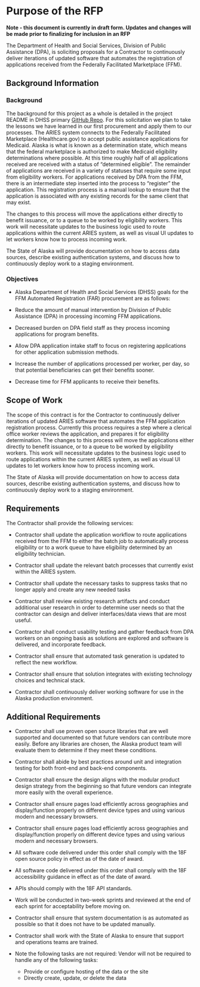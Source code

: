 # Purpose of the RFP

**Note - this document is currently in draft form. Updates and changes will be made prior to finalizing for inclusion in an RFP**

The Department of Health and Social Services, Division of Public
Assistance (DPA), is soliciting proposals for a Contractor to
continuously deliver iterations of updated software that automates the
registration of applications received from the Federally Facilitated
Marketplace (FFM).

## Background Information

### Background

The background for this project as a whole is
detailed in the project README in DHSS primary [GitHub
Repo](https://github.com/AlaskaDHSS/acq-alaska-dhss-modernization/blob/master/README.md).
For this solicitation we plan to take the lessons we have learned in our
first procurement and apply them to our processes. The ARIES system
connects to the Federally Facilitated Marketplace (Healthcare.gov) to
accept public assistance applications for Medicaid. Alaska is what is
known as a determination state, which means that the federal marketplace
is authorized to make Medicaid eligibility determinations where
possible. At this time roughly half of all applications received are
received with a status of “determined eligible”. The remainder of
applications are received in a variety of statuses that require some
input from eligibility workers. For applications received by DPA from
the FFM, there is an intermediate step inserted into the process to
“register” the application. This registration process is a manual lookup
to ensure that the application is associated with any existing records
for the same client that may exist. 

The changes to this process will move the applications either directly to benefit issuance, or
to a queue to be worked by eligibility workers. This work will necessitate
updates to the business logic used to route applications within the current
ARIES system, as well as visual UI updates to let workers know how to process
incoming work.

The State of Alaska will provide documentation on how to access data sources, describe
existing authentication systems, and discuss how to continuously deploy work to a staging environment.

### Objectives

* Alaska Department of Health and Social Services (DHSS) goals for the FFM
Automated Registration (FAR) procurement are as follows:

* Reduce the amount of manual intervention by Division of Public
Assistance (DPA) in processing incoming FFM applications.

* Decreased burden on DPA field staff as they process incoming
applications for program benefits.

* Allow DPA application intake staff to focus on registering
applications for other application submission methods.

* Increase the number of applications processed per worker, per day, so
that potential beneficiaries can get their benefits sooner.

* Decrease time for FFM applicants to receive their benefits.

## Scope of Work

The scope of this contract is for the Contractor to continuously deliver
iterations of updated ARIES software that automates the FFM application
registration process. Currently this process requires a step where a
clerical office worker reviews the application, and prepares it for
eligibility determination. The changes to this process will move the
applications either directly to benefit issuance, or to a queue to be
worked by eligibility workers. This work will necessitate updates to the
business logic used to route applications within the current ARIES
system, as well as visual UI updates to let workers know how to process
incoming work.

The State of Alaska will provide documentation on how to access data
sources, describe existing authentication systems, and discuss how to
continuously deploy work to a staging environment.

## Requirements

The Contractor shall provide the following services:

* Contractor shall update the application workflow to route applications
received from the FFM to either the batch job to automatically process
eligibility or to a work queue to have eligibility determined by an
eligibility technician.

* Contractor shall update the relevant batch processes that currently
exist within the ARIES system.

* Contractor shall update the necessary tasks to suppress tasks that no
longer apply and create any new needed tasks

* Contractor shall review existing research artifacts and conduct
additional user research in order to determine user needs so that the
contractor can design and deliver interfaces/data views that are most
useful.

* Contractor shall conduct usability testing and gather feedback from
DPA workers on an ongoing basis as solutions are explored and software
is delivered, and incorporate feedback.

* Contractor shall ensure that automated task generation is updated to
reflect the new workflow.

* Contractor shall ensure that solution integrates with existing
technology choices and technical stack.

* Contractor shall continuously deliver working software for use in the
Alaska production environment.

## Additional Requirements

* Contractor shall use proven open source libraries that are
well supported and documented so that future vendors can contribute more
easily. Before any libraries are chosen, the Alaska product team will evaluate
them to determine if they meet these conditions.

* Contractor shall abide by best practices around unit and integration testing for both front-end and back-end components.

* Contractor shall ensure the design aligns with the modular product design strategy from the beginning so that future vendors can integrate more easily with the overall experience.

* Contractor shall ensure pages load efficiently across geographies and display/function properly on different device types and using
various modern and necessary browsers.

* Contractor shall ensure pages load efficiently across geographies and display/function properly on different device types and using
various modern and necessary browsers.

* All software code delivered under this order shall comply with the 18F open source policy in effect as of the date of award.

* All software code delivered under this order shall comply with the 18F accessibility guidance in effect as of the date of award.

* APIs should comply with the 18F API standards.

* Work will be conducted in two-week sprints and reviewed at
the end of each sprint for acceptability before moving on.

* Contractor shall ensure that system documentation is as
automated as possible so that it does not have to be updated manually.

* Contractor shall work with the State of Alaska to ensure
that support and operations teams are trained.

* Note the following tasks are not required:
Vendor will not be required to handle any of the following
tasks:
   * Provide or configure hosting of the data or the site
   * Directly create, update, or delete the data











